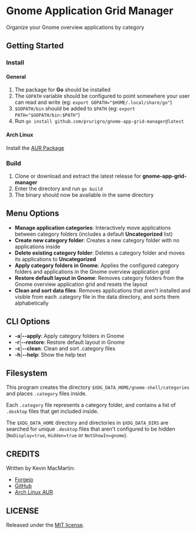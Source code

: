 # Gnome Application Grid Manager

Organize your Gnome overview applications by category

## Getting Started

### Install

#### General

1. The package for **Go** should be installed
2. The `GOPATH` variable should be configured to point somewhere your user can read and write (eg: `export GOPATH="$HOME/.local/share/go"`)
3. `$GOPATH/bin` should be added to `$PATH` (eg: `export PATH="$GOPATH/bin:$PATH"`)
3. Run `go install github.com/prurigro/gnome-app-grid-manager@latest`

#### Arch Linux

Install the [AUR Package](https://aur.archlinux.org/packages/gnome-app-grid-manager)

### Build

1. Clone or download and extract the latest release for **gnome-app-grid-manager**
2. Enter the directory and run `go build`
3. The binary should now be available in the same directory

## Menu Options

* **Manage application categories**: Interactively move applications between category folders (includes a default **Uncategorized** list)
* **Create new category folder**: Creates a new category folder with no applications inside
* **Delete existing category folder**: Deletes a category folder and moves its applications to **Uncategorized**
* **Apply category folders in Gnome**: Applies the configured category folders and applications in the Gnome overview application grid
* **Restore default layout in Gnome**: Removes category folders from the Gnome overview application grid and resets the layout
* **Clean and sort data files**: Removes applications that aren't installed and visible from each .category file in the data directory, and sorts them alphabetically

## CLI Options

* **-a**|**--apply**: Apply category folders in Gnome
* **-r**|**--restore**: Restore default layout in Gnome
* **-c**|**--clean**: Clean and sort .category files
* **-h**|**--help**: Show the help text

## Filesystem

This program creates the directory `$XDG_DATA_HOME/gnome-shell/categories` and places `.category` files inside.

Each `.category` file represents a category folder, and contains a list of `.desktop` files that get included inside.

The `$XDG_DATA_HOME` directory and directories in `$XDG_DATA_DIRS` are searched for unique `.desktop` files that aren't configured to be hidden (`NoDisplay=true`, `Hidden=true` or `NotShowIn=gnome`).

## CREDITS

Written by Kevin MacMartin:

* [Forgejo](https://git.darkcloud.ca/kevin)
* [GitHub](https://github.com/prurigro)
* [Arch Linux AUR](https://aur.archlinux.org/packages/?SeB=m&K=prurigro)

## LICENSE

Released under the [MIT license](http://opensource.org/licenses/MIT).
